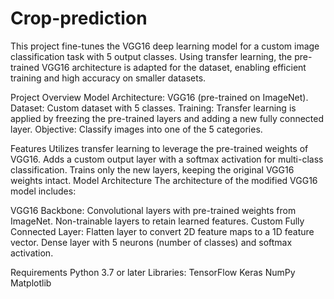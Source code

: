 # Crop-prediction

This project fine-tunes the VGG16 deep learning model for a custom image classification task with 5 output classes. Using transfer learning, the pre-trained VGG16 architecture is adapted for the dataset, enabling efficient training and high accuracy on smaller datasets.

Project Overview
Model Architecture: VGG16 (pre-trained on ImageNet).
Dataset: Custom dataset with 5 classes.
Training: Transfer learning is applied by freezing the pre-trained layers and adding a new fully connected layer.
Objective: Classify images into one of the 5 categories.

Features
Utilizes transfer learning to leverage the pre-trained weights of VGG16.
Adds a custom output layer with a softmax activation for multi-class classification.
Trains only the new layers, keeping the original VGG16 weights intact.
Model Architecture
The architecture of the modified VGG16 model includes:

VGG16 Backbone:
Convolutional layers with pre-trained weights from ImageNet.
Non-trainable layers to retain learned features.
Custom Fully Connected Layer:
Flatten layer to convert 2D feature maps to a 1D feature vector.
Dense layer with 5 neurons (number of classes) and softmax activation.

Requirements
Python 3.7 or later
Libraries:
TensorFlow
Keras
NumPy
Matplotlib
